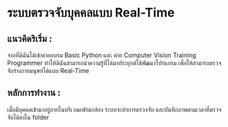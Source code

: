 # ระบบตรวจจับบุคคลแบบ Real-Time
## แนวคิดริเริ่ม :
จากที่ดิฉันได้เข้าค่ายอบรม Basic Python และ ค่าย Computer Vision Training Programmer ทำให้ดิฉันสามารถนำความรู้ที่ได้มาประยุกต์ใช้พัฒนาโปรแกรม เพื่อให้สามารถตรวจจับร่างกายมนุษย์ได้แบบ Real-Time
## หลักการทำงาน :
เมื่อมีบุคคลเข้ามาอยู่ภายในบริเวณเฟรมกล้อง ระบบจะทำการตรวจจับ และบันทึกภาพตามเวลาที่ตรวจจับได้ลงใน folder
